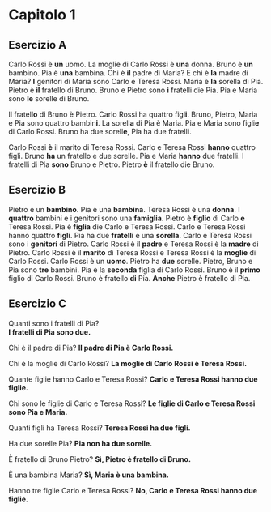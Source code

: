 # Capitolo 1

## Esercizio A

Carlo Rossi è **un** uomo. La moglie di Carlo Rossi è **una** donna. Bruno è **un** bambino. Pia è **una** bambina. Chi
è **il** padre di Maria? E chi è **la** madre di Maria? **I** genitori di Maria sono Carlo e Teresa Rossi. Maria è
**la** sorella di Pia. Pietro è **il** fratello di Bruno. Bruno e Pietro sono **i** fratelli die Pia. Pia e Maria sono
**le** sorelle di Bruno.

Il fratell**o** di Bruno è Pietro. Carlo Rossi ha quattro figl**i**. Bruno, Pietro, Maria e Pia sono quattro
bambin**i**. La sorell**a** di Pia è Maria. Pia e Maria sono figli**e** di Carlo Rossi. Bruno ha due sorell**e**, Pia ha
due fratell**i**.

Carlo Rossi **è** il marito di Teresa Rossi. Carlo e Teresa Rossi **hanno** quattro figli. Bruno **ha** un fratello e
due sorelle. Pia e Maria **hanno** due fratelli. I fratelli di Pia **sono** Bruno e Pietro. Pietro **è** il fratello die
Bruno.

## Esercizio B

Pietro è un **bambino**. Pia è una **bambina**. Teresa Rossi è una **donna**. I **quattro** bambini e i genitori sono
una **famiglia**. Pietro è **figlio** di Carlo **e** Teresa Rossi. Pia è **figlia** die Carlo e Teresa Rossi. Carlo e
Teresa Rossi hanno quattro **figli**. Pia ha due **fratelli** e una **sorella**. Carlo e Teresa Rossi sono i
**genitori** di Pietro. Carlo Rossi è il **padre** e Teresa Rossi è la **madre** di Pietro. Carlo Rossi è il **marito**
di Teresa Rossi e Teresa Rossi è la **moglie** di Carlo Rossi. Carlo Rossi è un **uomo**. Pietro ha **due** sorelle.
Pietro, Bruno e Pia sono **tre** bambini. Pia è la **seconda** figlia di Carlo Rossi. Bruno è il **primo** figlio di
Carlo Rossi. Bruno è fratello **di** Pia. **Anche** Pietro è fratello di Pia.

## Esercizio C

Quanti sono i fratelli di Pia?  
**I fratelli di Pia sono due.**

Chi è il padre di Pia?
**Il padre di Pia è Carlo Rossi.**

Chi è la moglie di Carlo Rossi?
**La moglie di Carlo Rossi è Teresa Rossi.**

Quante figlie hanno Carlo e Teresa Rossi?
**Carlo e Teresa Rossi hanno due figlie.**

Chi sono le figlie di Carlo e Teresa Rossi?
**Le figlie di Carlo e Teresa Rossi sono Pia e Maria.**

Quanti figli ha Teresa Rossi?
**Teresa Rossi ha due figli.**

Ha due sorelle Pia?
**Pia non ha due sorelle.**

È fratello di Bruno Pietro?
**Sì, Pietro è fratello di Bruno.**

È una bambina Maria?
**Sì, Maria è una bambina.**

Hanno tre figlie Carlo e Teresa Rossi?
**No, Carlo e Teresa Rossi hanno due figlie.**
